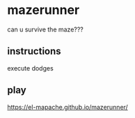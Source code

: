 # mazerunner
can u survive the maze???

## instructions
execute dodges

## play
https://el-mapache.github.io/mazerunner/

